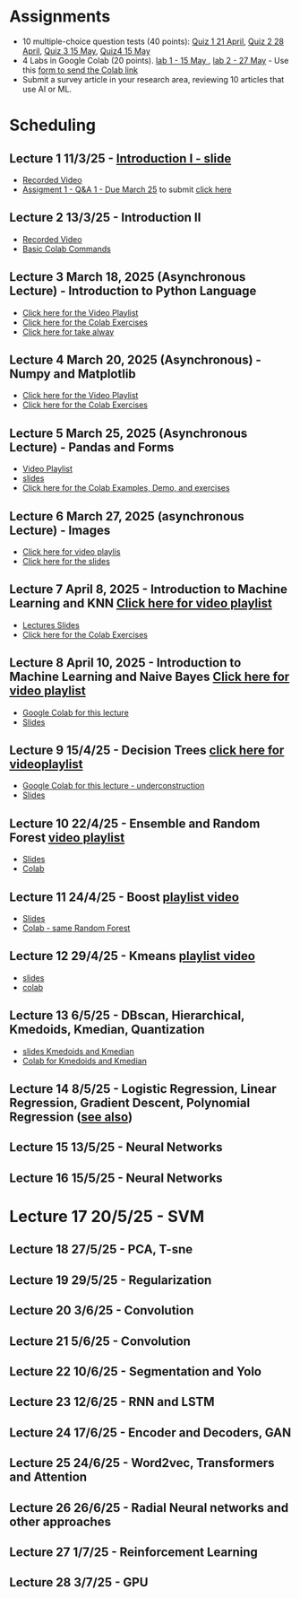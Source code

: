 # Assignments

* 10 multiple-choice question tests (40 points): [Quiz 1  21 April](https://forms.gle/zY94xWyweR6m745s7), [Quiz 2 28 April](https://forms.gle/tE2Xm6vgaG2jTKBk8), [Quiz 3 15 May](https://docs.google.com/forms/d/e/1FAIpQLSeEhMjN8yj8NV9YtL3iltdra0szZ_MMW7cn43BqlKGZ67tYFw/viewform?usp=header), [Quiz4 15 May](https://forms.gle/xLNsW45QGSgh2yoF7)
* 4 Labs in Google Colab (20 points). [lab 1 - 15 May ](https://colab.research.google.com/drive/120a5NQsfi7_NTfihwI3KRyboHgI9eq2u?usp=sharing) , [lab 2 - 27 May](https://colab.research.google.com/drive/1OQibvMtHiEfUlnhYPFIWR2nvRsep6TwA?usp=sharing) - Use this [form to send the Colab link](https://forms.gle/xSKcn3Nrzfd9qiyXA)
* Submit a survey article in your research area, reviewing 10 articles that use AI or ML.  

# Scheduling

##  Lecture 1 11/3/25 - [Introduction I - slide](https://docs.google.com/presentation/d/10jTcNTy6A4eGegUodfMp8QGZ8cTOX7ObdbvcqoAawHU/edit?usp=sharing)
* [Recorded Video](https://www.youtube.com/playlist?list=PLcvOyD_LMr6lPWNXOfIj36AkIHIkYtM48)
* [Assigment 1 - Q&A 1 - Due March 25](https://colab.research.google.com/drive/1fCDq2dGGM_Zmsh58V_VUnBoeoiQ85YZk?usp=sharing)  to submit [click here](https://forms.gle/5NX4DqKMxHTT6eTx8)
  
## Lecture 2 13/3/25  -  Introduction II 

* [Recorded Video](https://www.youtube.com/playlist?list=PLcvOyD_LMr6l0dz9OLstXAbKzWkpaDqmH)
* [Basic Colab Commands](https://colab.research.google.com/drive/13n7krqZdgiSd2a_2LQVAZC1wu4j9Hi_E?usp=sharing)

## Lecture 3 March 18, 2025 (Asynchronous Lecture) - Introduction to Python Language
* [Click here for the Video Playlist](https://www.youtube.com/playlist?list=PLcvOyD_LMr6nuuHEVSuLcK_IKrCDvmQ_c)
* [Click here for the Colab Exercises](https://colab.research.google.com/drive/1kjNadd4g3y7ekMycTsZdA2tu9RpheEL5?usp=sharing)
* [Click here for take alway](https://colab.research.google.com/drive/1MKwIw093UG_S0r9wULwXfH_Xxb-mNbcL?usp=sharing)

## Lecture 4 March 20, 2025 (Asynchronous) - Numpy and Matplotlib
* [Click here for the Video Playlist](https://www.youtube.com/playlist?list=PLcvOyD_LMr6ml8OYhMJHYbhwZtfs_omd_)
* [Click here for the Colab Exercises](https://colab.research.google.com/drive/12h_GKcDJ0Qk9tN_MMXQueC4F4lk6a8SA?usp=sharing)

## Lecture 5 March 25, 2025 (Asynchronous Lecture) - Pandas and Forms
* [Video Playlist](https://www.youtube.com/playlist?list=PLcvOyD_LMr6k9rR2ksgYqTiD6netyeWex)
* [slides](https://docs.google.com/presentation/d/1q_cokY7qyCT-h7TaxWQmRQfWmQH3f0hDf-E_d9sOQro/edit?usp=sharing)
* [Click here for the Colab Examples, Demo, and exercises](https://colab.research.google.com/drive/1C1MSe7n_VbFHG2-eSelpOfCJqM-etOpz?usp=sharing)

## Lecture 6 March 27, 2025 (asynchronous Lecture) - Images
* [Click here for video playlis](https://www.youtube.com/playlist?list=PLcvOyD_LMr6labH-qT5hfaaoCdt43a9bN)
* [Click here for the slides](https://docs.google.com/presentation/d/1k7BQ4Mm7aU-8zrZ2-XWnmCbxXZobr_GEamSiYuxgyl4/edit?usp=sharing)
  
## Lecture 7 April 8, 2025 - Introduction to Machine Learning and KNN  [Click here for video playlist](https://www.youtube.com/playlist?list=PLcvOyD_LMr6mMioLW0nemmdtYCiXkreh0)
* [Lectures Slides](https://github.com/arduinoufv/inf620/blob/main/Lectures2025/inf620__KNN_SupervisED.pdf)
* [Click here for the Colab Exercises](https://colab.research.google.com/drive/12qeE5hynaHqfcURGi3z-W6sKW4uaYlS3?usp=sharing)

## Lecture 8 April 10, 2025  - Introduction to Machine Learning and Naive Bayes [Click here for video playlist](https://www.youtube.com/playlist?list=PLcvOyD_LMr6nyo_mNDtq8vi1EVWqoYAd1)
* [Google Colab for this lecture](https://colab.research.google.com/drive/1aYjULK-l7rgIjxzFNAFcpV9Ixx8KD2qv?usp=sharing)
* [Slides](https://github.com/arduinoufv/inf620/blob/main/Lectures2025/inf620_lecture_8__Naive_Bayes_Supervised.pdf)


## Lecture 9 15/4/25  - Decision Trees [click here for videoplaylist](https://www.youtube.com/playlist?list=PLcvOyD_LMr6nnhNYEt7JfBDsEeQ6yrPNX)
*  [Google Colab for this lecture - underconstruction](https://colab.research.google.com/drive/1Cf6Q6KvN5Jb3MKAiREj1d8wbJzeNmTrt?usp=sharing)
*  [Slides](https://github.com/arduinoufv/inf620/blob/main/Lectures2025/inf620_Lecture_decision_tree.pdf)
## Lecture 10 22/4/25 - Ensemble and Random Forest [video playlist](https://www.youtube.com/playlist?list=PLcvOyD_LMr6nF3c5NF1xDoecWbr85obXf)
* [Slides](https://github.com/arduinoufv/inf620/blob/main/Lectures2025/inf620_Lecture__Random_Forest.pdf)
* [Colab](https://colab.research.google.com/drive/1VbgN5SGmxwCC_z6hrfYRGOSq_z4Ung2o?usp=sharing)
## Lecture 11 24/4/25 - Boost [playlist video](https://www.youtube.com/playlist?list=PLcvOyD_LMr6mS6qMOuQ99nLAxM26t75m_)
* [Slides](https://github.com/arduinoufv/inf620/blob/main/Lectures2025/inf620_Lecture__Boost.pdf)
* [Colab - same Random Forest](https://colab.research.google.com/drive/1VbgN5SGmxwCC_z6hrfYRGOSq_z4Ung2o?usp=sharing)
## Lecture 12 29/4/25 - Kmeans [playlist video](https://www.youtube.com/playlist?list=PLcvOyD_LMr6mMn-BFnf8aIPNpZxNiUJF6)
* [slides](https://github.com/arduinoufv/inf620/blob/main/Lectures2025/Inf620_2025_Lecture_Unsupervised_Learning_and_Cluster__Kmeans__DBscan-1.pdf)
* [colab](https://colab.research.google.com/drive/1uACHSYOilMjXIBNN9bdMaAwvl2rtgPww?usp=sharing)
  
## Lecture 13 6/5/25 - DBscan, Hierarchical, Kmedoids, Kmedian, Quantization
* [slides Kmedoids and Kmedian](https://github.com/arduinoufv/inf620/blob/main/Lectures2025/Inf620_2025_Lecture_Unsupervised_kmedoids__kmedian-1.pdf)
* [Colab for Kmedoids and Kmedian](https://colab.research.google.com/drive/1GxBUrQ685Dfs6QwMWZhaUK4HBksZ30uM?usp=sharing)
## Lecture 14 8/5/25 - Logistic Regression, Linear Regression, Gradient Descent, Polynomial Regression ([see also](https://ufv-inf721-2024-2.lucasnferreira.com/calendario/))
## Lecture 15 13/5/25  - Neural Networks 
## Lecture 16 15/5/25  - Neural Networks
# Lecture 17 20/5/25 - SVM 
## Lecture 18 27/5/25 - PCA, T-sne 
## Lecture 19 29/5/25 - Regularization 
## Lecture 20 3/6/25 - Convolution
## Lecture 21 5/6/25 - Convolution
## Lecture 22 10/6/25  - Segmentation and Yolo
## Lecture 23 12/6/25  - RNN and LSTM
## Lecture 24 17/6/25 - Encoder and Decoders, GAN
## Lecture 25 24/6/25 - Word2vec, Transformers and Attention
## Lecture 26 26/6/25 - Radial Neural networks and other approaches
## Lecture 27 1/7/25 - Reinforcement Learning
## Lecture 28 3/7/25 - GPU 





